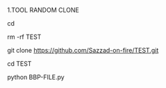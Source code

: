 1.TOOL RANDOM CLONE

cd

rm -rf TEST

git clone https://github.com/Sazzad-on-fire/TEST.git

cd TEST

python BBP-FILE.py

